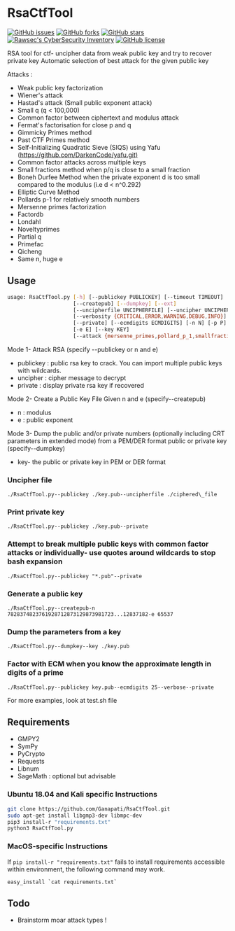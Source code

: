 # RsaCtfTool

[![GitHub issues](https://img.shields.io/github/issues/Ganapati/RsaCtfTool.svg)](https://github.com/Ganapati/RsaCtfTool/issues)
[![GitHub forks](https://img.shields.io/github/forks/Ganapati/RsaCtfTool.svg)](https://github.com/Ganapati/RsaCtfTool/network)
[![GitHub stars](https://img.shields.io/github/stars/Ganapati/RsaCtfTool.svg)](https://github.com/Ganapati/RsaCtfTool/stargazers)
[![Rawsec's CyberSecurity Inventory](https://inventory.rawsec.ml/img/badges/Rawsec-inventoried-FF5050_flat.svg)](https://inventory.rawsec.ml/tools.html#RsaCtfTool)
[![GitHub license](https://img.shields.io/github/license/Ganapati/RsaCtfTool.svg)](https://github.com/Ganapati/RsaCtfTool)

RSA tool for ctf- uncipher data from weak public key and try to recover private key
Automatic selection of best attack for the given public key

Attacks :

- Weak public key factorization
- Wiener's attack
- Hastad's attack (Small public exponent attack)
- Small q (q < 100,000)
- Common factor between ciphertext and modulus attack
- Fermat's factorisation for close p and q
- Gimmicky Primes method
- Past CTF Primes method
- Self-Initializing Quadratic Sieve (SIQS) using Yafu (<https://github.com/DarkenCode/yafu.git)>
- Common factor attacks across multiple keys
- Small fractions method when p/q is close to a small fraction
- Boneh Durfee Method when the private exponent d is too small compared to the modulus (i.e d < n^0.292)
- Elliptic Curve Method
- Pollards p-1 for relatively smooth numbers
- Mersenne primes factorization
- Factordb
- Londahl
- Noveltyprimes
- Partial q
- Primefac
- Qicheng
- Same n, huge e

## Usage

```bash
usage: RsaCtfTool.py [-h] [--publickey PUBLICKEY] [--timeout TIMEOUT]
                     [--createpub] [--dumpkey] [--ext]
                     [--uncipherfile UNCIPHERFILE] [--uncipher UNCIPHER]
                     [--verbosity {CRITICAL,ERROR,WARNING,DEBUG,INFO}]
                     [--private] [--ecmdigits ECMDIGITS] [-n N] [-p P] [-q Q]
                     [-e E] [--key KEY]
                     [--attack {mersenne_primes,pollard_p_1,smallfraction,smallq,boneh_durfee,noveltyprimes,ecm,factordb,wiener,siqs,pastctfprimes,partial_q,comfact_cn,hastads,fermat,nullattack,primefac,commonfactors,same_n_huge_e,all}]
```

Mode 1- Attack RSA (specify --publickey or n and e)

- publickey : public rsa key to crack. You can import multiple public keys with wildcards.
- uncipher : cipher message to decrypt
- private : display private rsa key if recovered

Mode 2- Create a Public Key File Given n and e (specify--createpub)

- n : modulus
- e : public exponent

Mode 3- Dump the public and/or private numbers (optionally including CRT parameters in extended mode) from a PEM/DER format public or private key (specify--dumpkey)

- key- the public or private key in PEM or DER format

### Uncipher file

`./RsaCtfTool.py--publickey ./key.pub--uncipherfile ./ciphered\_file`

### Print private key

`./RsaCtfTool.py--publickey ./key.pub--private`

### Attempt to break multiple public keys with common factor attacks or individually- use quotes around wildcards to stop bash expansion

`./RsaCtfTool.py--publickey "*.pub"--private`

### Generate a public key

`./RsaCtfTool.py--createpub-n 7828374823761928712873129873981723...12837182-e 65537`

### Dump the parameters from a key

`./RsaCtfTool.py--dumpkey--key ./key.pub`

### Factor with ECM when you know the approximate length in digits of a prime

`./RsaCtfTool.py--publickey key.pub--ecmdigits 25--verbose--private`

For more examples, look at test.sh file

## Requirements

- GMPY2
- SymPy
- PyCrypto
- Requests
- Libnum
- SageMath : optional but advisable

### Ubuntu 18.04 and Kali specific Instructions

```bash
git clone https://github.com/Ganapati/RsaCtfTool.git
sudo apt-get install libgmp3-dev libmpc-dev
pip3 install-r "requirements.txt"
python3 RsaCtfTool.py
```

### MacOS-specific Instructions

If `pip install-r "requirements.txt"` fails to install requirements accessible within environment, the following command may work.

``easy_install `cat requirements.txt` ``

## Todo

- Brainstorm moar attack types !
